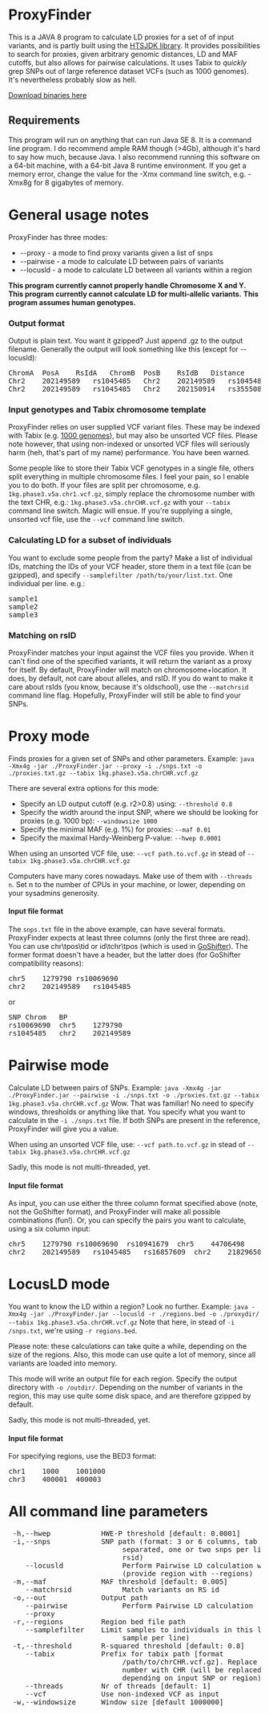 # ProxyFinder
This is a JAVA 8 program to calculate LD proxies for a set of of input variants, and is partly built using the [HTSJDK library](https://github.com/samtools/htsjdk). It provides possibilities to search for proxies, given arbitrary genomic distances, LD and MAF cutoffs, but also allows for pairwise calculations. It uses Tabix to *quickly* grep SNPs out of large reference dataset VCFs (such as 1000 genomes). It's nevertheless probably slow as hell.

[Download binaries here](https://github.com/immunogenomics/harmjan/releases)

## Requirements
This program will run on anything that can run Java SE 8. It is a command line program. I do recommend ample RAM though (>4Gb), although it's hard to say how much, because Java. I also recommend running this software on a 64-bit machine, with a 64-bit Java 8 runtime environment. If you get a memory error, change the value for the -Xmx command line switch, e.g. -Xmx8g for 8 gigabytes of memory.

# General usage notes
ProxyFinder has three modes:
* --proxy - a mode to find proxy variants given a list of snps
* --pairwise - a mode to calculate LD between pairs of variants
* --locusld - a mode to calculate LD between all variants within a region

**This program currently cannot properly handle Chromosome X and Y.**
**This program currently cannot calculate LD for multi-allelic variants.**
**This program assumes human genotypes.**

### Output format
Output is plain text. You want it gzipped? Just append .gz to the output filename. Generally the output will look something like this (except for --locusld):

<pre>
ChromA	PosA	RsIdA	ChromB	PosB	RsIdB	Distance	RSquared	Dprime
Chr2	202149589	rs1045485	Chr2	202149589	rs1045485	0	0.9999999999999981	0.999999999999999
Chr2	202149589	rs1045485	Chr2	202150914	rs35550815	1325	0.9999999999999981	0.999999999999999
</pre>

### Input genotypes and Tabix chromosome template
ProxyFinder relies on user supplied VCF variant files. These may be indexed with Tabix (e.g. [1000 genomes](http://bochet.gcc.biostat.washington.edu/beagle/1000_Genomes_phase3_v5a/individual_chromosomes/)), but may also be unsorted VCF files. Please note however, that using non-indexed or unsorted VCF files will seriously harm (heh, that's part of my name) performance. You have been warned.

Some people like to store their Tabix VCF genotypes in a single file, others split everything in multiple chromosome files. I feel your pain, so I enable you to do both. If your files are split per chromosome, e.g. ``1kg.phase3.v5a.chr1.vcf.gz``, simply replace the chromosome number with the text CHR, e.g.: ``1kg.phase3.v5a.chrCHR.vcf.gz`` with your ``--tabix`` command line switch. Magic will ensue. If you're supplying a single, unsorted vcf file, use the ``--vcf`` command line switch.

### Calculating LD for a subset of individuals
You want to exclude some people from the party? Make a list of individual IDs, matching the IDs of your VCF header, store them in a text file (can be gzipped), and specify ``--samplefilter /path/to/your/list.txt``. One individual per line. e.g.:
<pre>
sample1
sample2
sample3
</pre>

### Matching on rsID
ProxyFinder matches your input against the VCF files you provide. When it can't find one of the specified variants, it will return the variant as a proxy for itself. By default, ProxyFinder will match on chromosome+location. It does, by default, not care about alleles, and rsID. If you do want to make it care about rsIds (you know, because it's oldschool), use the ```--matchrsid``` command line flag. Hopefully, ProxyFinder will still be able to find your SNPs. 

# Proxy mode
Finds proxies for a given set of SNPs and other parameters. Example:
``java -Xmx4g -jar ./ProxyFinder.jar --proxy -i ./snps.txt -o ./proxies.txt.gz --tabix 1kg.phase3.v5a.chrCHR.vcf.gz``

There are several extra options for this mode: 
* Specify an LD output cutoff (e.g. r2>0.8) using:  ``--threshold 0.8``
* Specify the width around the input SNP, where we should be looking for proxies (e.g. 1000 bp): ``--windowsize 1000`` 
* Specify the minimal MAF (e.g. 1%) for proxies: ``--maf 0.01``
* Specify the maximal Hardy-Weinberg P-value: ``--hwep 0.0001``
 
When using an unsorted VCF file, use: ``--vcf path.to.vcf.gz`` in stead of ``--tabix 1kg.phase3.v5a.chrCHR.vcf.gz``

Computers have many cores nowadays. Make use of them with ``--threads n``. Set n to the number of CPUs in your machine, or lower, depending on your sysadmins generosity.

#### Input file format
The ``snps.txt`` file in the above example, can have several formats. ProxyFinder expects at least three columns (only the first three are read). You can use chr\tpos\tid or id\tchr\tpos (which is used in [GoShifter](https://github.com/immunogenomics/goshifter)). The former format doesn't have a header, but the latter does (for GoShifter compatibility reasons):
<pre>
chr5	1279790	rs10069690
chr2	202149589	rs1045485
</pre>

or

<pre>
SNP	Chrom	BP
rs10069690	chr5	1279790
rs1045485	chr2	202149589
</pre>

# Pairwise mode
Calculate LD between pairs of SNPs. Example: 
``java -Xmx4g -jar ./ProxyFinder.jar --pairwise -i ./snps.txt -o ./proxies.txt.gz --tabix 1kg.phase3.v5a.chrCHR.vcf.gz``
Wow. That was familiar! No need to specify windows, thresholds or anything like that. You specify what you want to calculate in the ```-i ./snps.txt``` file. If both SNPs are present in the reference, ProxyFinder will give you a value.

When using an unsorted VCF file, use: ``--vcf path.to.vcf.gz`` in stead of ``--tabix 1kg.phase3.v5a.chrCHR.vcf.gz``

Sadly, this mode is not multi-threaded, yet.

#### Input file format
As input, you can use either the three column format specified above (note, not the GoShifter format), and ProxyFinder will make all possible combinations (fun!). Or, you can specify the pairs you want to calculate, using a six column input:
<pre>
chr5	1279790	rs10069690	rs10941679	chr5	44706498
chr2	202149589	rs1045485	rs16857609	chr2	218296508
</pre>

# LocusLD mode
You want to know the LD within a region? Look no further. Example:
``java -Xmx4g -jar ./ProxyFinder.jar --locusld -r ./regions.bed -o ./proxydir/ --tabix 1kg.phase3.v5a.chrCHR.vcf.gz``
Note that here, in stead of ```-i /snps.txt```, we're using ```-r regions.bed```. 

Please note: these calculations can take quite a while, depending on the size of the regions. Also, this mode can use quite a lot of memory, since all variants are loaded into memory.

This mode will write an output file for each region. Specify the output directory with ``-o /outdir/``. Depending on the number of variants in the region, this may use quite some disk space, and are therefore gzipped by default.

Sadly, this mode is not multi-threaded, yet.

#### Input file format
For specifying regions, use the BED3 format:
<pre>
chr1	1000	1001000
chr3	400001	400003
</pre>

# All command line parameters
<pre>
 -h,--hwep <arg>           HWE-P threshold [default: 0.0001]
 -i,--snps <arg>           SNP path (format: 3 or 6 columns, tab
                           separated, one or two snps per line: chr pos
                           rsid)
    --locusld              Perform Pairwise LD calculation within a region
                           (provide region with --regions)
 -m,--maf <arg>            MAF threshold [default: 0.005]
    --matchrsid            Match variants on RS id
 -o,--out <arg>            Output path
    --pairwise             Perform Pairwise LD calculation
    --proxy
 -r,--regions <arg>        Region bed file path
    --samplefilter <arg>   Limit samples to individuals in this list (one
                           sample per line)
 -t,--threshold <arg>      R-squared threshold [default: 0.8]
    --tabix <arg>          Prefix for tabix path [format
                           /path/to/chrCHR.vcf.gz]. Replace the chromosome
                           number with CHR (will be replaced by chr number
                           depending on input SNP or region).
    --threads <arg>        Nr of threads [default: 1]
    --vcf <arg>            Use non-indexed VCF as input
 -w,--windowsize <arg>     Window size [default 1000000]
</pre>







